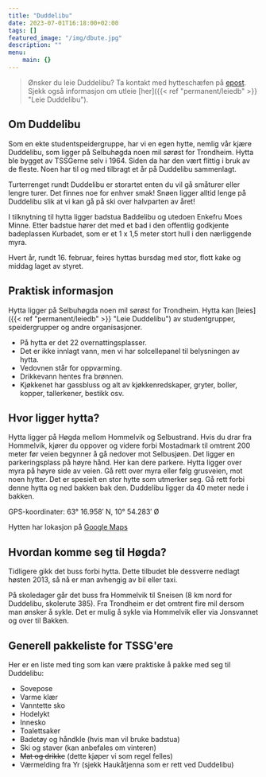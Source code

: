```yaml
---
title: "Duddelibu"
date: 2023-07-01T16:18:00+02:00
tags: []
featured_image: "/img/dbute.jpg"
description: ""
menu:
    main: {}
---
```


> Ønsker du leie Duddelibu? Ta kontakt med hytteschæfen på [epost](mailto:duddelibu@tssg.no).
> Sjekk også informasjon om utleie [her]({{< ref "permanent/leiedb" >}} "Leie Duddelibu").

## Om Duddelibu

Som en ekte studentspeidergruppe, har vi en egen hytte, nemlig vår kjære Duddelibu, som ligger på Selbuhøgda noen mil sørøst for Trondheim.
Hytta ble bygget av TSSGerne selv i 1964.
Siden da har den vært flittig i bruk av de fleste.
Noen har til og med tilbragt et år på Duddelibu sammenlagt.

Turterrenget rundt Duddelibu er storartet enten du vil gå småturer eller lengre turer.
Det finnes noe for enhver smak!
Snøen ligger alltid lenge på Duddelibu slik at vi kan gå på ski over halvparten av året!

I tilknytning til hytta ligger badstua Baddelibu og utedoen Enkefru Moes Minne.
Etter badstue hører det med et bad i den offentlig godkjente badeplassen Kurbadet, som er et 1 x 1,5 meter stort hull i den nærliggende myra.

Hvert år, rundt 16. februar, feires hyttas bursdag med stor, flott kake og middag laget av styret.

## Praktisk informasjon

Hytta ligger på Selbuhøgda noen mil sørøst for Trondheim.
Hytta kan [leies]({{< ref "permanent/leiedb" >}} "Leie Duddelibu") av studentgrupper, speidergrupper og andre organisasjoner.

* På hytta er det 22 overnattingsplasser.
* Det er ikke innlagt vann, men vi har solcellepanel til belysningen av hytta.
* Vedovnen står for oppvarming.
* Drikkevann hentes fra brønnen.
* Kjøkkenet har gassbluss og alt av kjøkkenredskaper, gryter, boller, kopper, tallerkener, bestikk osv.

## Hvor ligger hytta?

Hytta ligger på Høgda mellom Hommelvik og Selbustrand.
Hvis du drar fra Hommelvik, kjører du oppover og videre forbi Mostadmark til omtrent 200 meter før veien begynner å gå nedover mot Selbusjøen.
Det ligger en parkeringsplass på høyre hånd. Her kan dere parkere.
Hytta ligger over myra på høyre side av veien.
Gå rett over myra eller følg grusveien, mot noen hytter.
Det er spesielt en stor hytte som utmerker seg.
Gå rett forbi denne hytta og ned bakken bak den.
Duddelibu ligger da 40 meter nede i bakken.

GPS-koordinater: 63° 16.958′ N, 10° 54.283′ Ø

Hytten har lokasjon på [Google Maps](https://www.google.com/maps/place/Duddelibu/@63.2766037,10.9887312,56180m/data=!3m1!1e3!4m10!1m2!2m1!1sduddelibu!3m6!1s0x466d19000f80b0b5:0x88382045b2a6b903!8m2!3d63.2826636!4d10.9046015!15sCglkdWRkZWxpYnWSAQtzcG9ydHNfY2x1YuABAA!16s%2Fg%2F11w8kcf8r_?entry=ttu&g_ep=EgoyMDI0MDgyNy4wIKXMDSoASAFQAw%3D%3D)

## Hvordan komme seg til Høgda?

Tidligere gikk det buss forbi hytta. Dette tilbudet ble dessverre nedlagt høsten 2013, så nå er man avhengig av bil eller taxi.

På skoledager går det buss fra Hommelvik til Sneisen (8 km nord for Duddelibu, skolerute 385).
Fra Trondheim er det omtrent fire mil dersom man ønsker å sykle.
Det er mulig å sykle via Hommelvik eller via Jonsvannet og over til Bakken.

## Generell pakkeliste for TSSG'ere

Her er en liste med ting som kan være praktiske å pakke med seg til Duddelibu:

* Sovepose
* Varme klær
* Vanntette sko
* Hodelykt
* Innesko
* Toalettsaker
* Badetøy og håndkle (hvis man vil bruke badstua)
* Ski og staver (kan anbefales om vinteren)
* ~~Mat og drikke~~ (dette kjøper vi som regel felles)
* Værmelding fra Yr (sjekk Haukåtjenna som er rett ved Duddelibu)